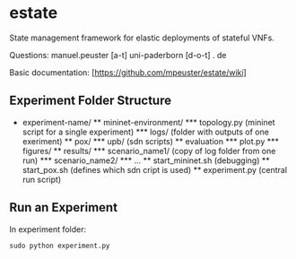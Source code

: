 # estate
State management framework for elastic deployments of stateful VNFs.

Questions: manuel.peuster [a-t] uni-paderborn [d-o-t] . de

Basic documentation: [https://github.com/mpeuster/estate/wiki]

## Experiment Folder Structure

* experiment-name/
** mininet-environment/
*** topology.py (mininet script for a single experiment)
*** logs/ (folder with outputs of one exeriment)
** pox/
*** upb/ (sdn scripts)
** evaluation
*** plot.py
*** figures/
** results/
*** scenario_name1/ (copy of log folder from one run)
*** scenario_name2/
*** ...
** start_mininet.sh (debugging)
** start_pox.sh (defines which sdn cript is used)
** experiment.py (central run script)


## Run an Experiment

In experiment folder:

`sudo python experiment.py`


